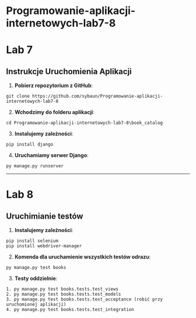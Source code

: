 # Programowanie-aplikacji-internetowych-lab7-8

# Lab 7
## Instrukcje Uruchomienia Aplikacji

1. **Pobierz repozytorium z GitHub**:
```
git clone https://github.com/sybaun/Programowanie-aplikacji-internetowych-lab7-8
```

2. **Wchodzimy do folderu aplikacji**:
```
cd Programowanie-aplikacji-internetowych-lab7-8\book_catalog
```

3. **Instalujemy zależności**:
```
pip install django
```

4. **Uruchamiamy serwer Django**:
```
py manage.py runserver
```
---
# Lab 8
## Uruchimianie testów

1. **Instalujemy zależności**:
```
pip install selenium
pip install webdriver-manager
```
2. **Komenda dla uruchamienie wszystkich testów odrazu**:
```
py manage.py test books
```
 3. **Testy oddzielnie**:
```
1. py manage.py test books.tests.test_views
2. py manage.py test books.tests.test_models
3. py manage.py test books.tests.test_acceptance (robić przy uruchomionej aplikacji)
4. py manage.py test books.tests.test_integration
```
